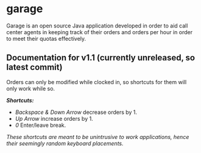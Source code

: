 # garage
Garage is an open source Java application developed in order to aid call center agents 
in keeping track of their orders and orders per hour in order to meet their quotas effectively.

## Documentation for v1.1 (currently unreleased, so latest commit)
Orders can only be modified while clocked in, so shortcuts for them will only work while so.

**_Shortcuts:_** 
* _Backspace & Down Arrow_ decrease orders by 1.
* _Up Arrow_ increase orders by 1.
* _0_ Enter/leave break.

_These shortcuts are meant to be unintrusive to work applications,
hence their seemingly random keyboard placements._
